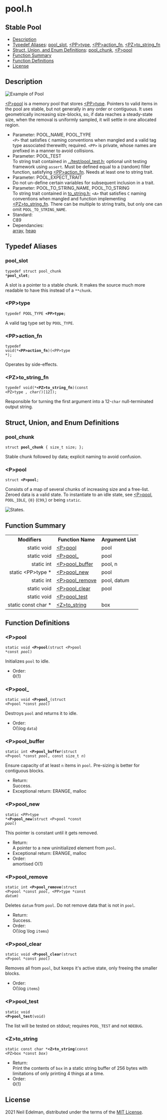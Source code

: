 # pool\.h #

## Stable Pool ##

 * [Description](#user-content-preamble)
 * [Typedef Aliases](#user-content-typedef): [pool_slot](#user-content-typedef-9e92efe8), [&lt;PP&gt;type](#user-content-typedef-7560d92f), [&lt;PP&gt;action_fn](#user-content-typedef-cefaf27a), [&lt;PZ&gt;to_string_fn](#user-content-typedef-22f3d7f1)
 * [Struct, Union, and Enum Definitions](#user-content-tag): [pool_chunk](#user-content-tag-667964d9), [&lt;P&gt;pool](#user-content-tag-8aba39cb)
 * [Function Summary](#user-content-summary)
 * [Function Definitions](#user-content-fn)
 * [License](#user-content-license)

## <a id = "user-content-preamble" name = "user-content-preamble">Description</a> ##

![Example of Pool](web/pool.png)

[&lt;P&gt;pool](#user-content-tag-8aba39cb) is a memory pool that stores [&lt;PP&gt;type](#user-content-typedef-7560d92f)\. Pointers to valid items in the pool are stable, but not generally in any order or contiguous\. It uses geometrically increasing size\-blocks, so, if data reaches a steady\-state size, when the removal is uniformly sampled, it will settle in one allocated region\.



 * Parameter: POOL\_NAME, POOL\_TYPE  
   `<P>` that satisfies `C` naming conventions when mangled and a valid tag type associated therewith; required\. `<PP>` is private, whose names are prefixed in a manner to avoid collisions\.
 * Parameter: POOL\_TEST  
   To string trait contained in [\.\./test/pool\_test\.h](../test/pool_test.h); optional unit testing framework using `assert`\. Must be defined equal to a \(random\) filler function, satisfying [&lt;PP&gt;action_fn](#user-content-typedef-cefaf27a)\. Needs at least one to string trait\.
 * Parameter: POOL\_EXPECT\_TRAIT  
   Do not un\-define certain variables for subsequent inclusion in a trait\.
 * Parameter: POOL\_TO\_STRING\_NAME, POOL\_TO\_STRING  
   To string trait contained in [to\_string\.h](to_string.h); `<A>` that satisfies `C` naming conventions when mangled and function implementing [&lt;PZ&gt;to_string_fn](#user-content-typedef-22f3d7f1)\. There can be multiple to string traits, but only one can omit `POOL_TO_STRING_NAME`\.
 * Standard:  
   C89
 * Dependancies:  
   [array](https://github.com/neil-edelman/array), [heap](https://github.com/neil-edelman/heap)


## <a id = "user-content-typedef" name = "user-content-typedef">Typedef Aliases</a> ##

### <a id = "user-content-typedef-9e92efe8" name = "user-content-typedef-9e92efe8">pool_slot</a> ###

<code>typedef struct pool_chunk *<strong>pool_slot</strong>;</code>

A slot is a pointer to a stable chunk\. It makes the source much more readable to have this instead of a `**chunk`\.



### <a id = "user-content-typedef-7560d92f" name = "user-content-typedef-7560d92f">&lt;PP&gt;type</a> ###

<code>typedef POOL_TYPE <strong>&lt;PP&gt;type</strong>;</code>

A valid tag type set by `POOL_TYPE`\.



### <a id = "user-content-typedef-cefaf27a" name = "user-content-typedef-cefaf27a">&lt;PP&gt;action_fn</a> ###

<code>typedef void(*<strong>&lt;PP&gt;action_fn</strong>)(&lt;PP&gt;type *);</code>

Operates by side\-effects\.



### <a id = "user-content-typedef-22f3d7f1" name = "user-content-typedef-22f3d7f1">&lt;PZ&gt;to_string_fn</a> ###

<code>typedef void(*<strong>&lt;PZ&gt;to_string_fn</strong>)(const &lt;PZ&gt;type *, char(*)[12]);</code>

Responsible for turning the first argument into a 12\-`char` null\-terminated output string\.



## <a id = "user-content-tag" name = "user-content-tag">Struct, Union, and Enum Definitions</a> ##

### <a id = "user-content-tag-667964d9" name = "user-content-tag-667964d9">pool_chunk</a> ###

<code>struct <strong>pool_chunk</strong> { size_t size; };</code>

Stable chunk followed by data; explicit naming to avoid confusion\.



### <a id = "user-content-tag-8aba39cb" name = "user-content-tag-8aba39cb">&lt;P&gt;pool</a> ###

<code>struct <strong>&lt;P&gt;pool</strong>;</code>

Consists of a map of several chunks of increasing size and a free\-list\. Zeroed data is a valid state\. To instantiate to an idle state, see [&lt;P&gt;pool](#user-content-fn-8aba39cb), `POOL_IDLE`, `{0}` \(`C99`,\) or being `static`\.

![States.](web/states.png)



## <a id = "user-content-summary" name = "user-content-summary">Function Summary</a> ##

<table>

<tr><th>Modifiers</th><th>Function Name</th><th>Argument List</th></tr>

<tr><td align = right>static void</td><td><a href = "#user-content-fn-8aba39cb">&lt;P&gt;pool</a></td><td>pool</td></tr>

<tr><td align = right>static void</td><td><a href = "#user-content-fn-f728a3fc">&lt;P&gt;pool_</a></td><td>pool</td></tr>

<tr><td align = right>static int</td><td><a href = "#user-content-fn-3579e316">&lt;P&gt;pool_buffer</a></td><td>pool, n</td></tr>

<tr><td align = right>static &lt;PP&gt;type *</td><td><a href = "#user-content-fn-e71c341a">&lt;P&gt;pool_new</a></td><td>pool</td></tr>

<tr><td align = right>static int</td><td><a href = "#user-content-fn-95972ccc">&lt;P&gt;pool_remove</a></td><td>pool, datum</td></tr>

<tr><td align = right>static void</td><td><a href = "#user-content-fn-96f5dc51">&lt;P&gt;pool_clear</a></td><td>pool</td></tr>

<tr><td align = right>static void</td><td><a href = "#user-content-fn-d026a8f8">&lt;P&gt;pool_test</a></td><td></td></tr>

<tr><td align = right>static const char *</td><td><a href = "#user-content-fn-4ecb4112">&lt;Z&gt;to_string</a></td><td>box</td></tr>

</table>



## <a id = "user-content-fn" name = "user-content-fn">Function Definitions</a> ##

### <a id = "user-content-fn-8aba39cb" name = "user-content-fn-8aba39cb">&lt;P&gt;pool</a> ###

<code>static void <strong>&lt;P&gt;pool</strong>(struct &lt;P&gt;pool *const <em>pool</em>)</code>

Initializes `pool` to idle\.

 * Order:  
   &#920;\(1\)




### <a id = "user-content-fn-f728a3fc" name = "user-content-fn-f728a3fc">&lt;P&gt;pool_</a> ###

<code>static void <strong>&lt;P&gt;pool_</strong>(struct &lt;P&gt;pool *const <em>pool</em>)</code>

Destroys `pool` and returns it to idle\.

 * Order:  
   &#927;\(\\log `data`\)




### <a id = "user-content-fn-3579e316" name = "user-content-fn-3579e316">&lt;P&gt;pool_buffer</a> ###

<code>static int <strong>&lt;P&gt;pool_buffer</strong>(struct &lt;P&gt;pool *const <em>pool</em>, const size_t <em>n</em>)</code>

Ensure capacity of at least `n` items in `pool`\. Pre\-sizing is better for contiguous blocks\.

 * Return:  
   Success\.
 * Exceptional return: ERANGE, malloc  




### <a id = "user-content-fn-e71c341a" name = "user-content-fn-e71c341a">&lt;P&gt;pool_new</a> ###

<code>static &lt;PP&gt;type *<strong>&lt;P&gt;pool_new</strong>(struct &lt;P&gt;pool *const <em>pool</em>)</code>

This pointer is constant until it gets removed\.

 * Return:  
   A pointer to a new uninitialized element from `pool`\.
 * Exceptional return: ERANGE, malloc  
 * Order:  
   amortised O\(1\)




### <a id = "user-content-fn-95972ccc" name = "user-content-fn-95972ccc">&lt;P&gt;pool_remove</a> ###

<code>static int <strong>&lt;P&gt;pool_remove</strong>(struct &lt;P&gt;pool *const <em>pool</em>, &lt;PP&gt;type *const <em>datum</em>)</code>

Deletes `datum` from `pool`\. Do not remove data that is not in `pool`\.

 * Return:  
   Success\.
 * Order:  
   &#927;\(\\log \\log `items`\)




### <a id = "user-content-fn-96f5dc51" name = "user-content-fn-96f5dc51">&lt;P&gt;pool_clear</a> ###

<code>static void <strong>&lt;P&gt;pool_clear</strong>(struct &lt;P&gt;pool *const <em>pool</em>)</code>

Removes all from `pool`, but keeps it's active state, only freeing the smaller blocks\.

 * Order:  
   &#927;\(\\log `items`\)




### <a id = "user-content-fn-d026a8f8" name = "user-content-fn-d026a8f8">&lt;P&gt;pool_test</a> ###

<code>static void <strong>&lt;P&gt;pool_test</strong>(void)</code>

The list will be tested on stdout; requires `POOL_TEST` and not `NDEBUG`\.



### <a id = "user-content-fn-4ecb4112" name = "user-content-fn-4ecb4112">&lt;Z&gt;to_string</a> ###

<code>static const char *<strong>&lt;Z&gt;to_string</strong>(const &lt;PZ&gt;box *const <em>box</em>)</code>

 * Return:  
   Print the contents of `box` in a static string buffer of 256 bytes with limitations of only printing 4 things at a time\.
 * Order:  
   &#920;\(1\)






## <a id = "user-content-license" name = "user-content-license">License</a> ##

2021 Neil Edelman, distributed under the terms of the [MIT License](https://opensource.org/licenses/MIT)\.



